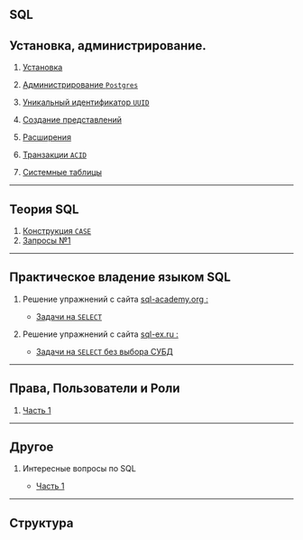 SQL 
---

Установка, администрирование.
---

1) [Установка](Theory/install.md)

2) [Администрирование `Postgres`](Theory/lesson_1.md)

3) [Уникальный идентификатор `UUID`](Theory/uuid.md)

4) [Создание представлений](Theory/view.md)

5) [Расширения](Theory/app_1.md)

6) [Транзакции `ACID`](Theory/transaction_1.md)

7) [Системные таблицы](Theory/lesson_2.md)

---
Теория SQL
---

1) [Конструкция `CASE`](SQL/case_1.md)
2) [Запросы №1](SQL/lesson_3.md)

___
Практическое владение языком SQL
---

1) Решение упражнений с сайта [sql-academy.org :](https://sql-academy.org/)
    - [Задачи на `SELECT`](Practice/sql-academy.org/SELECT/Exercises.md)


2) Решение упражнений с сайта [sql-ex.ru :](http://sql-ex.ru)
    - [Задачи на `SELECT` без выбора СУБД](Practice/sql-ex.ru/SELECT/Exercises.md)

---
Права, Пользователи и Роли
---

1) [Часть 1](Theory/users.md)

---
Другое
---

1) Интересные вопросы по SQL 
   
   - [Часть 1](Other/other_1.md)  

---
Структура
---












